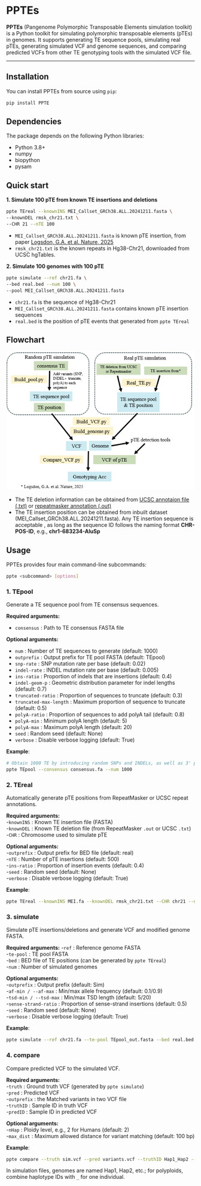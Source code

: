 # PPTEs

**PPTEs** (Pangenome Polymorphic Transposable Elements simulation toolkit) is a Python toolkit for simulating polymorphic transposable elements (pTEs) in genomes. It supports generating TE sequence pools, simulating real pTEs, generating simulated VCF and genome sequences, and comparing predicted VCFs from other TE genotyping tools with the simulated VCF file.

---

## Installation

You can install PPTEs from source using `pip`:

```bash
pip install PPTE
```
##  Dependencies
The package depends on the following Python libraries:
- Python 3.8+
- numpy
- biopython
- pysam

## Quick start
**1. Simulate 100 pTE from known TE insertions and deletions**
```bash
ppte TEreal --knownINS MEI_Callset_GRCh38.ALL.20241211.fasta \
--knownDEL rmsk_chr21.txt \
--CHR 21 --nTE 100
```
- `MEI_Callset_GRCh38.ALL.20241211.fasta` is known pTE insertion, from paper [Logsdon, G.A. et al. Nature, 2025](https://www.nature.com/articles/s41586-025-09140-6)  
- `rmsk_chr21.txt` is the known repeats in Hg38-Chr21, downloaded from UCSC hgTables.  

**2. Simulate 100 genomes with 100 pTE**  
```bash
ppte simulate --ref chr21.fa \
--bed real.bed --num 100 \
--pool MEI_Callset_GRCh38.ALL.20241211.fasta
```
- `chr21.fa` is the sequence of Hg38-Chr21  
- `MEI_Callset_GRCh38.ALL.20241211.fasta` contains known pTE insertion sequences  
- `real.bed` is the position of pTE events that generated from `ppte TEreal`  

## Flowchart
![flowchart](https://github.com/JanMiao/PPTE/blob/main/flowchart.png)
- The TE deletion information can be obtained from [UCSC annotaion file (.txt)](https://genome.ucsc.edu/cgi-bin/hgTables) or [repeatmasker annotation (.out)  ](https://www.repeatmasker.org/genomicDatasets/RMGenomicDatasets.html)
- The TE insertion position can be obtained from inbuilt dataset (MEI_Callset_GRCh38.ALL.20241211.fasta). Any TE insertion sequence is acceptable , as long as the sequence ID follows the naming format **CHR-POS-ID**, e.g., **chr1-683234-AluSp**

## Usage
PPTEs provides four main command-line subcommands:
```bash
ppte <subcommand> [options]
```
### 1. TEpool

Generate a TE sequence pool from TE consensus sequences.

**Required arguments:**
- `consensus` : Path to TE consensus FASTA file

**Optional arguments:**
- `num` : Number of TE sequences to generate (default: 1000)
- `outprefix` : Output prefix for TE pool FASTA (default: TEpool)
- `snp-rate` : SNP mutation rate per base (default: 0.02)
- `indel-rate` : INDEL mutation rate per base (default: 0.005)
- `ins-ratio` : Proportion of indels that are insertions (default: 0.4)
- `indel-geom-p` : Geometric distribution parameter for indel lengths (default: 0.7)
- `truncated-ratio` : Proportion of sequences to truncate (default: 0.3)
- `truncated-max-length` : Maximum proportion of sequence to truncate (default: 0.5)
- `polyA-ratio` : Proportion of sequences to add polyA tail (default: 0.8)
- `polyA-min` : Minimum polyA length (default: 5)
- `polyA-max` : Maximum polyA length (default: 20)
- `seed` : Random seed (default: None)
- `verbose` : Disable verbose logging (default: True)

**Example**:
```bash
# Obtain 1000 TE by introducing random SNPs and INDELs, as well as 3' polyA tail and 5' truncation, into the TE consensus sequences
ppte TEpool --consensus consensus.fa --num 1000
```

### 2. TEreal
Automatically generate pTE positions from RepeatMasker or UCSC repeat annotations.

**Required arguments:**  
-`knownINS` : Known TE insertion file (FASTA)  
-`knownDEL` : Known TE deletion file (from RepeatMasker `.out` or UCSC `.txt`)  
-`CHR` : Chromosome used to simulate pTE  

**Optional arguments:**  
-`outprefix` : Output prefix for BED file (default: real)  
-`nTE` : Number of pTE insertions (default: 500)  
-`ins-ratio` : Proportion of insertion events (default: 0.4)  
-`seed` : Random seed (default: None)  
-`verbose` : Disable verbose logging (default: True)  

**Example**:
```bash
ppte TEreal --knownINS MEI.fa --knownDEL rmsk_chr21.txt --CHR chr21 --nTE 500
```

### 3. simulate
Simulate pTE insertions/deletions and generate VCF and modified genome FASTA.

**Required arguments:**
-`ref` : Reference genome FASTA  
-`te-pool` : TE pool FASTA  
-`bed` : BED file of TE positions (can be generated by `ppte TEreal`)  
-`num` : Number of simulated genomes  

**Optional arguments:**  
-`outprefix` : Output prefix (default: Sim)  
-`af-min / --af-max` : Min/max allele frequency (default: 0.1/0.9)  
-`tsd-min / --tsd-max` : Min/max TSD length (default: 5/20)  
-`sense-strand-ratio` : Proportion of sense-strand insertions (default: 0.5)  
-`seed` : Random seed (default: None)  
-`verbose` : Disable verbose logging (default: True)  

**Example**:
```bash
ppte simulate --ref chr21.fa --te-pool TEpool_out.fasta --bed real.bed --num-genomes 2
```

### 4. compare
Compare predicted VCF to the simulated VCF.

**Required arguments:**  
-`truth` : Ground truth VCF (generated by `ppte simulate`)  
-`pred` : Predicted VCF  
-`outprefix` : the Matched variants in two VCF file  
-`truthID` : Sample ID in truth VCF  
-`predID` : Sample ID in predicted VCF  

**Optional arguments:**  
-`nHap` : Ploidy level, e.g., 2 for Humans  (default: 2)  
-`max_dist` : Maximum allowed distance for variant matching (default: 100 bp)  

**Example**:
```bash
ppte compare --truth sim.vcf --pred variants.vcf --truthID Hap1_Hap2 --predID Sample
```
In simulation files, genomes are named Hap1, Hap2, etc.; for polyploids, combine haplotype IDs with `_` for one individual.  

